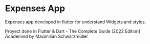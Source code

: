 # Expenses App

Expenses app developed in flutter for understand Widgets and styles.

Proyect done in Flutter & Dart - The Complete Guide [2022 Edition] Academind by Maximilian Schwarzmüller
